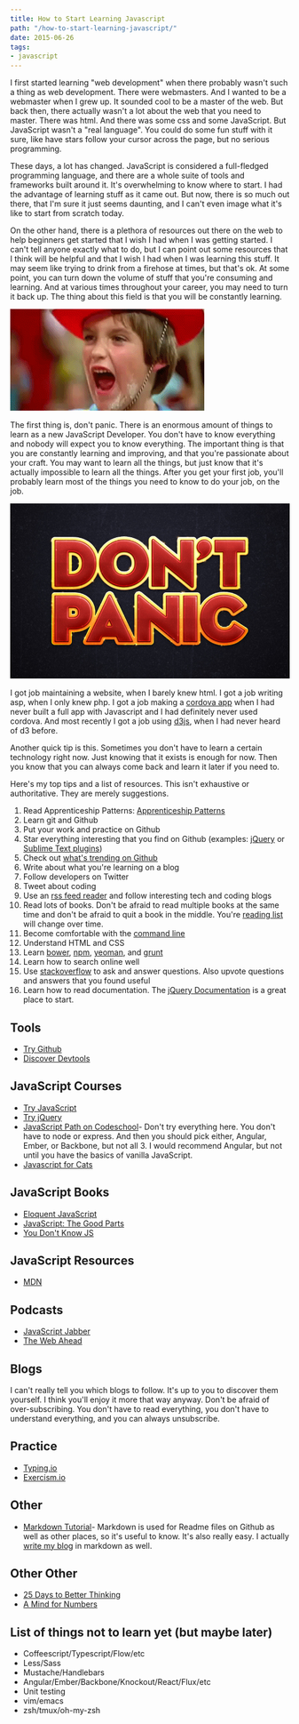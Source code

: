 ```yaml
---
title: How to Start Learning Javascript
path: "/how-to-start-learning-javascript/"
date: 2015-06-26
tags:
- javascript
---
```


I first started learning "web development" when there probably wasn't such a thing as web development. There were webmasters. And I wanted to be a webmaster when I grew up. It sounded cool to be a master of the web. But back then, there actually wasn't a lot about the web that you need to master. There was html. And there was some css and some JavaScript. But JavaScript wasn't a "real language". You could do some fun stuff with it sure, like have stars follow your cursor across the page, but no serious programming.

These days, a lot has changed. JavaScript is considered a full-fledged programming language, and there are a whole suite of tools and frameworks built around it. It's overwhelming to know where to start. I had the advantage of learning stuff as it came out. But now, there is so much out there, that I'm sure it just seems daunting, and I can't even image what it's like to start from scratch today.

On the other hand, there is a plethora of resources out there on the web to help beginners get started that I wish I had when I was getting started. I can't tell anyone exactly what to do, but I can point out some resources that I think will be helpful and that I wish I had when I was learning this stuff. It may seem like trying to drink from a firehose at times, but that's ok. At some point, you can turn down the volume of stuff that you're consuming and learning. And at various times throughout your career, you may need to turn it back up. The thing about this field is that you will be constantly learning.

![Drinking from a firehose](./firehose.gif)

The first thing is, don't panic. There is an enormous amount of things to learn as a new JavaScript Developer. You don't have to know everything and nobody will expect you to know everything. The important thing is that you are constantly learning and improving, and that you're passionate about your craft. You may want to learn all the things, but just know that it's actually impossible to learn all the things. After you get your first job, you'll probably learn most of the things you need to know to do your job, on the job.

![Don't Panic](./dontpanic.jpg)

I got job maintaining a website, when I barely knew html. I got a job writing asp, when I only knew php. I got a job making a [cordova app](http://cordova.apache.org/) when I had never built a full app with Javascript and I had definitely never used cordova. And most recently I got a job using [d3js](http://d3js.org/), when I had never heard of d3 before.

Another quick tip is this. Sometimes you don't have to learn a certain technology right now. Just knowing that it exists is enough for now. Then you know that you can always come back and learn it later if you need to.

Here's my top tips and a list of resources. This isn't exhaustive or authoritative. They are merely suggestions.

1. Read Apprenticeship Patterns: [Apprenticeship Patterns](http://chimera.labs.oreilly.com/books/1234000001813/index.html)
1. Learn git and Github
1. Put your work and practice on Github
1. Star everything interesting that you find on Github (examples: [jQuery](https://github.com/jquery/jquery) or [Sublime Text plugins](https://github.com/sergeche/emmet-sublime))
1. Check out [what's trending on Github](https://github.com/trending)
1. Write about what you're learning on a blog
1. Follow developers on Twitter
1. Tweet about coding
1. Use an [rss feed reader](http://www.feedspot.com/) and follow interesting tech and coding blogs
1. Read lots of books. Don't be afraid to read multiple books at the same time and don't be afraid to quit a book in the middle. You're [reading list](http://chimera.labs.oreilly.com/books/1234000001813/ch06.html#reading_list) will change over time.
1. Become comfortable with the [command line](http://blog.teamtreehouse.com/introduction-to-the-mac-os-x-command-line)
1. Understand HTML and CSS
1. Learn [bower](http://bower.io/), [npm](https://www.npmjs.com/), [yeoman](http://yeoman.io/), and [grunt](http://gruntjs.com/)
1. Learn how to search online well
1. Use [stackoverflow](http://stackoverflow.com/) to ask and answer questions. Also upvote questions and answers that you found useful
1. Learn how to read documentation. The [jQuery Documentation](http://api.jquery.com/) is a great place to start.

## Tools

* [Try Github](https://try.github.io)
* [Discover Devtools](http://discover-devtools.codeschool.com/)

## JavaScript Courses

* [Try JavaScript](https://www.javascript.com/try)
* [Try jQuery](http://try.jquery.com/)
* [JavaScript Path on Codeschool](https://www.codeschool.com/paths/javascript)- Don't try everything here. You don't have to node or express. And then you should pick either, Angular, Ember, or Backbone, but not all 3. I would recommend Angular, but not until you have the basics of vanilla JavaScript.
* [Javascript for Cats](http://jsforcats.com/)

## JavaScript Books

* [Eloquent JavaScript](http://eloquentjavascript.net/)
* [JavaScript: The Good Parts](http://www.amazon.com/gp/product/0596517742/?tag=adahar09-20)
* [You Don't Know JS](https://github.com/getify/You-Dont-Know-JS)

## JavaScript Resources

* [MDN](https://developer.mozilla.org/en-US/docs/Web/JavaScript/Guide)

## Podcasts

* [JavaScript Jabber](http://devchat.tv/js-jabber)
* [The Web Ahead](http://www.thewebahead.net/)

## Blogs

I can't really tell you which blogs to follow. It's up to you to discover them yourself. I think you'll enjoy it more that way anyway. Don't be afraid of over-subscribing. You don't have to read everything, you don't have to understand everything, and you can always unsubscribe.

## Practice

* [Typing.io](https://typing.io/)
* [Exercism.io](http://exercism.io/)

## Other

* [Markdown Tutorial](http://markdowntutorial.com/)- Markdown is used for Readme files on Github as well as other places, so it's useful to know. It's also really easy. I actually [write my blog](https://raw.githubusercontent.com/aharris88/aharris88.github.io/master/_posts/2015-06-26-how-to-start-learning-javascript.md) in markdown as well.

## Other Other

* [25 Days to Better Thinking](http://www.amazon.com/gp/product/0131738593/?tag=adahar09-20)
* [A Mind for Numbers](http://www.amazon.com/gp/product/039916524X/?tag=adahar09-20)

## List of things not to learn yet (but maybe later)

* Coffeescript/Typescript/Flow/etc
* Less/Sass
* Mustache/Handlebars
* Angular/Ember/Backbone/Knockout/React/Flux/etc
* Unit testing
* vim/emacs
* zsh/tmux/oh-my-zsh
